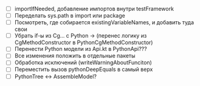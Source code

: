 - [ ] importIfNeeded, добавление импортов внутри testFramework
- [ ] Переделать sys.path в import или package
- [ ] Посмотреть, где собирается existingVariableNames, и добавить туда свои
- [ ] Убрать if-ы из Cg... с Python -> (перенес логику из CgMethodConstructor в PythonCgMethodConstructor)
- [ ] Перенести Python модели из Api.kt в PythonApi???
- [ ] Все изменения положить в отдельные пакеты
- [ ] Обработка исключений (writeWarningAboutFunciton)
- [ ] Переместить вызов pythonDeepEquals в самый верх
- [ ] PythonTree <-> AssembleModel?
